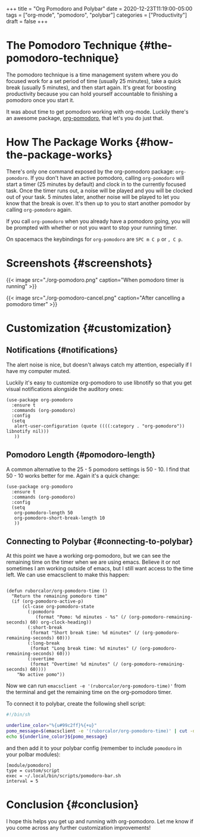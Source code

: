 +++
title = "Org Pomodoro and Polybar"
date = 2020-12-23T11:19:00-05:00
tags = ["org-mode", "pomodoro", "polybar"]
categories = ["Productivity"]
draft = false
+++

# The Pomodoro Technique {#the-pomodoro-technique}

The pomodoro technique is a time management system where you do focused work for a set period of time (usually 25 minutes), take a quick break (usually 5 minutes), and then start again. It's great for boosting productivity because you can hold yourself accountable to finishing a pomodoro once you start it.

It was about time to get pomodoro working with org-mode. Luckily there's an awesome package, [org-pomodoro](https://github.com/marcinkoziej/org-pomodoro), that let's you do just that.


# How The Package Works {#how-the-package-works}

There's only one command exposed by the org-pomodoro package: `org-pomodoro`. If you don't have an active pomodoro, calling `org-pomodoro` will start a timer (25 minutes by default) and clock in to the currently focused task. Once the timer runs out, a noise will be played and you will be clocked out of your task. 5 minutes later, another noise will be played to let you know that the break is over. It's then up to you to start another pomodor by calling `org-pomodoro` again.

If you call `org-pomodoro` when you already have a pomodoro going, you will be prompted with whether or not you want to stop your running timer.

On spacemacs the keybindings for `org-pomodoro` are `SPC m C p` or `, C p`.


# Screenshots {#screenshots}

{{< image src="./org-pomodoro.png" caption="When pomodoro timer is running" >}}

{{< image src="./org-pomodoro-cancel.png" caption="After cancelling a pomodoro timer" >}}


# Customization {#customization}


## Notifications {#notifications}

The alert noise is nice, but doesn't always catch my attention, especially if I have my computer muted.

Luckily it's easy to customize org-pomodoro to use libnotify so that you get visual notifications alongside the auditory ones:

```elisp
(use-package org-pomodoro
  :ensure t
  :commands (org-pomodoro)
  :config
  (setq
   alert-user-configuration (quote ((((:category . "org-pomodoro")) libnotify nil)))
   ))
```


## Pomodoro Length {#pomodoro-length}

A common alternative to the 25 - 5 pomodoro settings is 50 - 10. I find that 50 - 10 works better for me. Again it's a quick change:

```elisp
(use-package org-pomodoro
  :ensure t
  :commands (org-pomodoro)
  :config
  (setq
   org-pomodoro-length 50
   org-pomodoro-short-break-length 10
   ))
```


## Connecting to Polybar {#connecting-to-polybar}

At this point we have a working org-pomodoro, but we can see the remaining time on the timer when we are using emacs. Believe it or not sometimes I am working outside of emacs, but I still want access to the time left. We can use emacsclient to make this happen:

```elisp

(defun ruborcalor/org-pomodoro-time ()
  "Return the remaining pomodoro time"
  (if (org-pomodoro-active-p)
      (cl-case org-pomodoro-state
        (:pomodoro
           (format "Pomo: %d minutes - %s" (/ (org-pomodoro-remaining-seconds) 60) org-clock-heading))
        (:short-break
         (format "Short break time: %d minutes" (/ (org-pomodoro-remaining-seconds) 60)))
        (:long-break
         (format "Long break time: %d minutes" (/ (org-pomodoro-remaining-seconds) 60)))
        (:overtime
         (format "Overtime! %d minutes" (/ (org-pomodoro-remaining-seconds) 60))))
    "No active pomo"))
```

Now we can run `emacsclient -e '(ruborcalor/org-pomodoro-time)'` from the terminal and get the remaining time on the org-pomodoro timer.

To connect it to polybar, create the following shell script:

```sh
#!/bin/sh

underline_color="%{u#99c2ff}%{+u}"
pomo_message=$(emacsclient -e '(ruborcalor/org-pomodoro-time)' | cut -d '"' -f 2)
echo ${underline_color}${pomo_message}
```

and then add it to your polybar config (remember to include `pomodoro` in your polbar modules):

```nil
[module/pomodoro]
type = custom/script
exec = ~/.local/bin/scripts/pomodoro-bar.sh
interval = 5
```


# Conclusion {#conclusion}

I hope this helps you get up and running with org-pomodoro. Let me know if you come across any further customization improvements!
